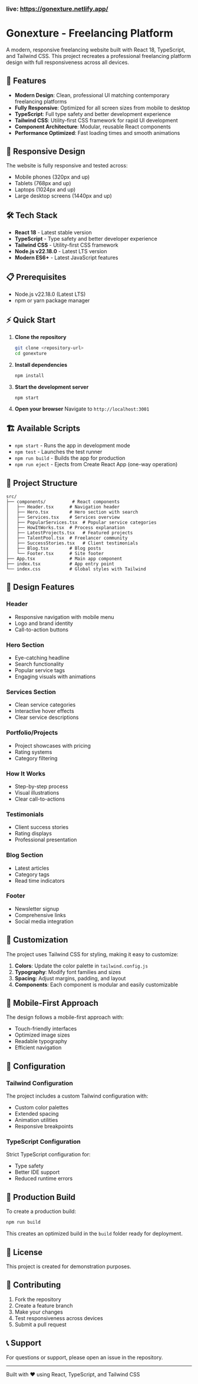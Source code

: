 ### live: https://gonexture.netlify.app/

# Gonexture - Freelancing Platform

A modern, responsive freelancing website built with React 18, TypeScript, and Tailwind CSS. This project recreates a professional freelancing platform design with full responsiveness across all devices.

## 🚀 Features

- **Modern Design**: Clean, professional UI matching contemporary freelancing platforms
- **Fully Responsive**: Optimized for all screen sizes from mobile to desktop
- **TypeScript**: Full type safety and better development experience
- **Tailwind CSS**: Utility-first CSS framework for rapid UI development
- **Component Architecture**: Modular, reusable React components
- **Performance Optimized**: Fast loading times and smooth animations

## 📱 Responsive Design

The website is fully responsive and tested across:
- Mobile phones (320px and up)
- Tablets (768px and up)
- Laptops (1024px and up)
- Large desktop screens (1440px and up)

## 🛠️ Tech Stack

- **React 18** - Latest stable version
- **TypeScript** - Type safety and better developer experience
- **Tailwind CSS** - Utility-first CSS framework
- **Node.js v22.18.0** - Latest LTS version
- **Modern ES6+** - Latest JavaScript features

## 📋 Prerequisites

- Node.js v22.18.0 (Latest LTS)
- npm or yarn package manager

## ⚡ Quick Start

1. **Clone the repository**
   ```bash
   git clone <repository-url>
   cd gonexture
   ```

2. **Install dependencies**
   ```bash
   npm install
   ```

3. **Start the development server**
   ```bash
   npm start
   ```

4. **Open your browser**
   Navigate to `http://localhost:3001`

## 🏗️ Available Scripts

- `npm start` - Runs the app in development mode
- `npm test` - Launches the test runner
- `npm run build` - Builds the app for production
- `npm run eject` - Ejects from Create React App (one-way operation)

## 📁 Project Structure

```
src/
├── components/          # React components
│   ├── Header.tsx      # Navigation header
│   ├── Hero.tsx        # Hero section with search
│   ├── Services.tsx    # Services overview
│   ├── PopularServices.tsx  # Popular service categories
│   ├── HowItWorks.tsx  # Process explanation
│   ├── LatestProjects.tsx   # Featured projects
│   ├── TalentPool.tsx  # Freelancer community
│   ├── SuccessStories.tsx   # Client testimonials
│   ├── Blog.tsx        # Blog posts
│   └── Footer.tsx      # Site footer
├── App.tsx             # Main app component
├── index.tsx           # App entry point
└── index.css           # Global styles with Tailwind
```

## 🎨 Design Features

### Header
- Responsive navigation with mobile menu
- Logo and brand identity
- Call-to-action buttons

### Hero Section
- Eye-catching headline
- Search functionality
- Popular service tags
- Engaging visuals with animations

### Services Section
- Clean service categories
- Interactive hover effects
- Clear service descriptions

### Portfolio/Projects
- Project showcases with pricing
- Rating systems
- Category filtering

### How It Works
- Step-by-step process
- Visual illustrations
- Clear call-to-actions

### Testimonials
- Client success stories
- Rating displays
- Professional presentation

### Blog Section
- Latest articles
- Category tags
- Read time indicators

### Footer
- Newsletter signup
- Comprehensive links
- Social media integration

## 🎯 Customization

The project uses Tailwind CSS for styling, making it easy to customize:

1. **Colors**: Update the color palette in `tailwind.config.js`
2. **Typography**: Modify font families and sizes
3. **Spacing**: Adjust margins, padding, and layout
4. **Components**: Each component is modular and easily customizable

## 📱 Mobile-First Approach

The design follows a mobile-first approach with:
- Touch-friendly interfaces
- Optimized image sizes
- Readable typography
- Efficient navigation

## 🔧 Configuration

### Tailwind Configuration
The project includes a custom Tailwind configuration with:
- Custom color palettes
- Extended spacing
- Animation utilities
- Responsive breakpoints

### TypeScript Configuration
Strict TypeScript configuration for:
- Type safety
- Better IDE support
- Reduced runtime errors

## 🚀 Production Build

To create a production build:

```bash
npm run build
```

This creates an optimized build in the `build` folder ready for deployment.

## 📄 License

This project is created for demonstration purposes.

## 🤝 Contributing

1. Fork the repository
2. Create a feature branch
3. Make your changes
4. Test responsiveness across devices
5. Submit a pull request

## 📞 Support

For questions or support, please open an issue in the repository.

---

Built with ❤️ using React, TypeScript, and Tailwind CSS
